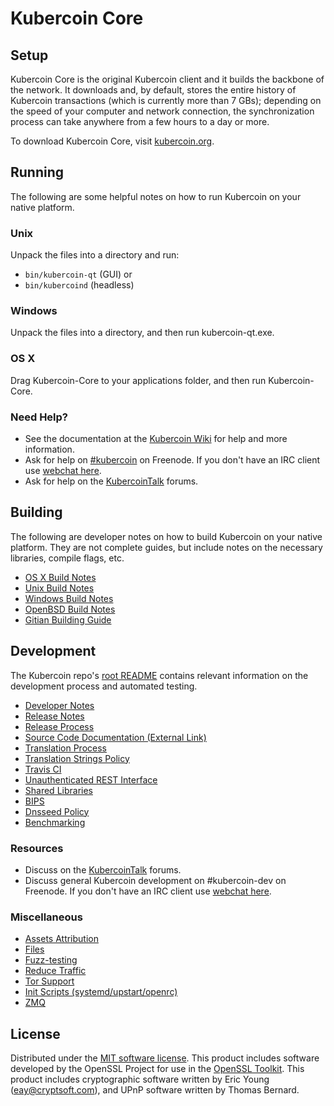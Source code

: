 Kubercoin Core
=============

Setup
---------------------
Kubercoin Core is the original Kubercoin client and it builds the backbone of the network. It downloads and, by default, stores the entire history of Kubercoin transactions (which is currently more than 7 GBs); depending on the speed of your computer and network connection, the synchronization process can take anywhere from a few hours to a day or more.

To download Kubercoin Core, visit [kubercoin.org](https://kubercoin.org).

Running
---------------------
The following are some helpful notes on how to run Kubercoin on your native platform.

### Unix

Unpack the files into a directory and run:

- `bin/kubercoin-qt` (GUI) or
- `bin/kubercoind` (headless)

### Windows

Unpack the files into a directory, and then run kubercoin-qt.exe.

### OS X

Drag Kubercoin-Core to your applications folder, and then run Kubercoin-Core.

### Need Help?

* See the documentation at the [Kubercoin Wiki](https://kubercoin.info/)
for help and more information.
* Ask for help on [#kubercoin](http://webchat.freenode.net?channels=kubercoin) on Freenode. If you don't have an IRC client use [webchat here](http://webchat.freenode.net?channels=kubercoin).
* Ask for help on the [KubercoinTalk](https://kubercointalk.io/) forums.

Building
---------------------
The following are developer notes on how to build Kubercoin on your native platform. They are not complete guides, but include notes on the necessary libraries, compile flags, etc.

- [OS X Build Notes](build-osx.md)
- [Unix Build Notes](build-unix.md)
- [Windows Build Notes](build-windows.md)
- [OpenBSD Build Notes](build-openbsd.md)
- [Gitian Building Guide](gitian-building.md)

Development
---------------------
The Kubercoin repo's [root README](/README.md) contains relevant information on the development process and automated testing.

- [Developer Notes](developer-notes.md)
- [Release Notes](release-notes.md)
- [Release Process](release-process.md)
- [Source Code Documentation (External Link)](https://dev.visucore.com/kubercoin/doxygen/)
- [Translation Process](translation_process.md)
- [Translation Strings Policy](translation_strings_policy.md)
- [Travis CI](travis-ci.md)
- [Unauthenticated REST Interface](REST-interface.md)
- [Shared Libraries](shared-libraries.md)
- [BIPS](bips.md)
- [Dnsseed Policy](dnsseed-policy.md)
- [Benchmarking](benchmarking.md)

### Resources
* Discuss on the [KubercoinTalk](https://kubercointalk.io/) forums.
* Discuss general Kubercoin development on #kubercoin-dev on Freenode. If you don't have an IRC client use [webchat here](http://webchat.freenode.net/?channels=kubercoin-dev).

### Miscellaneous
- [Assets Attribution](assets-attribution.md)
- [Files](files.md)
- [Fuzz-testing](fuzzing.md)
- [Reduce Traffic](reduce-traffic.md)
- [Tor Support](tor.md)
- [Init Scripts (systemd/upstart/openrc)](init.md)
- [ZMQ](zmq.md)

License
---------------------
Distributed under the [MIT software license](/COPYING).
This product includes software developed by the OpenSSL Project for use in the [OpenSSL Toolkit](https://www.openssl.org/). This product includes
cryptographic software written by Eric Young ([eay@cryptsoft.com](mailto:eay@cryptsoft.com)), and UPnP software written by Thomas Bernard.

